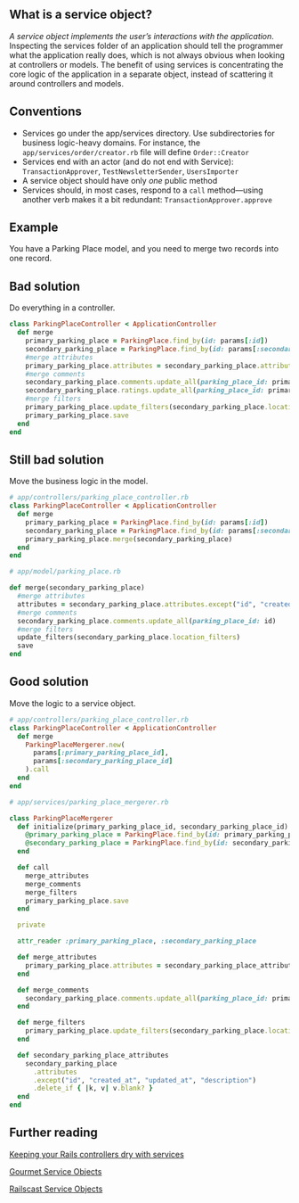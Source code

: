 ## What is a service object?

*A service object implements the user’s interactions with the application*.
Inspecting the services folder of an application should tell the programmer what the application really does, which is not always obvious when looking at controllers or models.
The benefit of using services is concentrating the core logic of the application in a separate object, instead of scattering it around controllers and models.

## Conventions

* Services go under the app/services directory. Use subdirectories for business logic-heavy domains. For instance,
the `app/services/order/creator.rb` file will define `Order::Creator`
* Services end with an actor (and do not end with Service): `TransactionApprover`, `TestNewsletterSender`, `UsersImporter`
* A service object should have only *one* public method
* Services should, in most cases, respond to a `call` method—using another verb makes it a bit redundant: `TransactionApprover.approve`

## Example

You have a Parking Place model, and you need to merge two records into one record.

## Bad solution

Do everything in a controller.

```ruby
class ParkingPlaceController < ApplicationController
  def merge
    primary_parking_place = ParkingPlace.find_by(id: params[:id])
    secondary_parking_place = ParkingPlace.find_by(id: params[:secondary_parking_place_id])
    #merge attributes
    primary_parking_place.attributes = secondary_parking_place.attributes.except("id", "created_at", "updated_at", "description").delete_if { |k, v| v.blank? }
    #merge comments
    secondary_parking_place.comments.update_all(parking_place_id: primary_parking_place.id)
    secondary_parking_place.ratings.update_all(parking_place_id: primary_parking_place.id)
    #merge filters
    primary_parking_place.update_filters(secondary_parking_place.location_filters)
    primary_parking_place.save
  end
end
```

## Still bad solution

Move the business logic in the model.

```ruby
# app/controllers/parking_place_controller.rb
class ParkingPlaceController < ApplicationController
  def merge
    primary_parking_place = ParkingPlace.find_by(id: params[:id])
    secondary_parking_place = ParkingPlace.find_by(id: params[:secondary_parking_place_id])
    primary_parking_place.merge(secondary_parking_place)
  end
end

# app/model/parking_place.rb

def merge(secondary_parking_place)
  #merge attributes
  attributes = secondary_parking_place.attributes.except("id", "created_at", "updated_at", "description").delete_if { |k, v| v.blank? }
  #merge comments
  secondary_parking_place.comments.update_all(parking_place_id: id)
  #merge filters
  update_filters(secondary_parking_place.location_filters)
  save
end
```

## Good solution

Move the logic to a service object.

```ruby
# app/controllers/parking_place_controller.rb
class ParkingPlaceController < ApplicationController
  def merge
    ParkingPlaceMergerer.new(
      params[:primary_parking_place_id],
      params[:secondary_parking_place_id]
    ).call
  end
end

# app/services/parking_place_mergerer.rb

class ParkingPlaceMergerer
  def initialize(primary_parking_place_id, secondary_parking_place_id)
    @primary_parking_place = ParkingPlace.find_by(id: primary_parking_place_id)
    @secondary_parking_place = ParkingPlace.find_by(id: secondary_parking_place_id)
  end

  def call
    merge_attributes
    merge_comments
    merge_filters
    primary_parking_place.save
  end

  private

  attr_reader :primary_parking_place, :secondary_parking_place

  def merge_attributes
    primary_parking_place.attributes = secondary_parking_place_attributes
  end

  def merge_comments
    secondary_parking_place.comments.update_all(parking_place_id: primary_parking_place.id)
  end

  def merge_filters
    primary_parking_place.update_filters(secondary_parking_place.location_filters)
  end

  def secondary_parking_place_attributes
    secondary_parking_place
      .attributes
      .except("id", "created_at", "updated_at", "description")
      .delete_if { |k, v| v.blank? }
  end
end
```

## Further reading

[Keeping your Rails controllers dry with services](https://blog.engineyard.com/2014/keeping-your-rails-controllers-dry-with-services)

[Gourmet Service Objects](http://brewhouse.io/blog/2014/04/30/gourmet-service-objects.html)

[Railscast Service Objects](http://railscasts.com/episodes/398-service-objects)
